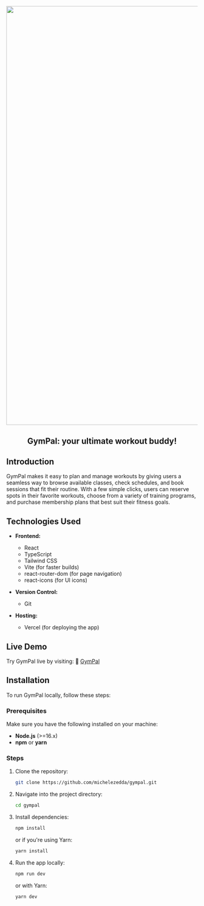 <h1 align="center">
  <br>
  <img src="https://i.ibb.co/0Vm6fnnv/gympal-project.png" alt="GymPal" width="1100">
  <br>
</h1>

<h2 align="center">GymPal: your ultimate workout buddy!</h2> 

## Introduction
GymPal makes it easy to plan and manage workouts by giving users a seamless way to browse available classes, check schedules, and book sessions that fit their routine. With a few simple clicks, users can reserve spots in their favorite workouts, choose from a variety of training programs, and purchase membership plans that best suit their fitness goals.

## Technologies Used

- **Frontend:**
  - React
  - TypeScript
  - Tailwind CSS
  - Vite (for faster builds)
  - react-router-dom (for page navigation)
  - react-icons (for UI icons)
 
- **Version Control:**
  - Git

- **Hosting:**
  - Vercel (for deploying the app)

## Live Demo

Try GymPal live by visiting: :link: [GymPal](https://gympal-demo.vercel.app/)

## Installation

To run GymPal locally, follow these steps:

### Prerequisites

Make sure you have the following installed on your machine:

- **Node.js** (>=16.x)
- **npm** or **yarn**

### Steps

1. Clone the repository:

   ```bash
   git clone https://github.com/michelezedda/gympal.git
   
2. Navigate into the project directory:

    ```bash
    cd gympal
    ```

3. Install dependencies:

    ```bash
    npm install
    ```

    or if you're using Yarn:

    ```bash
    yarn install
    ```

4. Run the app locally:

    ```bash
    npm run dev
    ```

    or with Yarn:

    ```bash
    yarn dev
    ```
